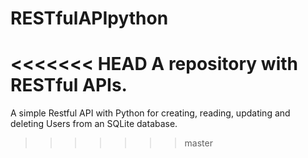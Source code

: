 # RESTfulAPIpython

<<<<<<< HEAD
A repository with RESTful APIs.  
=======
A simple Restful API with Python for creating, reading, updating and deleting Users from an SQLite database.
>>>>>>> master
